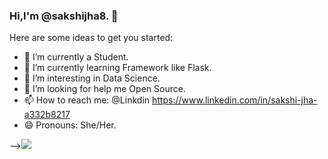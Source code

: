 ### Hi,I'm @sakshijha8. 👋

Here are some ideas to get you started:

- 🔭 I’m currently a Student.
- 🌱 I’m currently learning Framework like Flask.
- 👯 I’m interesting in Data Science.
- 🤔 I’m looking for help me Open Source.
- 📫 How to reach me: @Linkdin https://www.linkedin.com/in/sakshi-jha-a332b8217
- 😄 Pronouns: She/Her.


--><img src = "https://github-readme-stats.vercel.app/api?username=sakshijha8&&show_icons=true&title_color=ffffff&icon_color=bb2acf&text_color=daf7dc&bg_color=151515">
